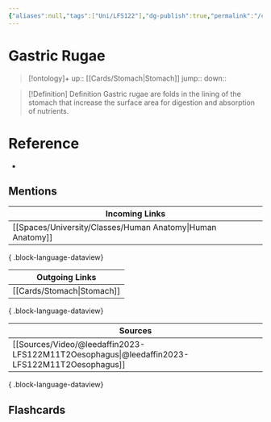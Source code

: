 ```yaml
---
{"aliases":null,"tags":["Uni/LFS122"],"dg-publish":true,"permalink":"/cards/gastric-rugae/","dgPassFrontmatter":true}
---
```


# Gastric Rugae

> [!ontology]+
> up:: [[Cards/Stomach\|Stomach]]
> jump:: 
> down:: 

> [!Definition] Definition
> Gastric rugae are folds in the lining of the stomach that increase the surface area for digestion and absorption of nutrients.

# Reference

- 

## Mentions

| Incoming Links                                                |
| ------------------------------------------------------------- |
| [[Spaces/University/Classes/Human Anatomy\|Human Anatomy]] |

{ .block-language-dataview}

| Outgoing Links                |
| ----------------------------- |
| [[Cards/Stomach\|Stomach]] |

{ .block-language-dataview}

| Sources                                                                                         |
| ----------------------------------------------------------------------------------------------- |
| [[Sources/Video/@leedaffin2023-LFS122M11T2Oesophagus\|@leedaffin2023-LFS122M11T2Oesophagus]] |

{ .block-language-dataview}

## Flashcards